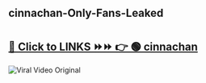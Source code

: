 
 ## cinnachan-Only-Fans-Leaked

# <h2><a href="https://clipsfans.com/cinnachan&ref=git">🔗 Click to LINKS ⏩⏩ 👉 🟢 cinnachan </a></h2>

<a href="https://clipsfans.com/cinnachan&ref=git" rel="nofollow" data-target="animated-image.originalLink"><img src="https://i.ibb.co.com/xMMVF88/686577567.gif" alt="Viral Video Original" style="max-width: 100%; display: inline-block;" data-target="animated-image.originalImage"></a>
